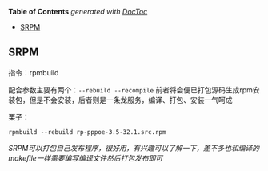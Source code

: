<!-- START doctoc generated TOC please keep comment here to allow auto update -->
<!-- DON'T EDIT THIS SECTION, INSTEAD RE-RUN doctoc TO UPDATE -->
**Table of Contents**  *generated with [DocToc](https://github.com/thlorenz/doctoc)*

- [SRPM](#srpm)

<!-- END doctoc generated TOC please keep comment here to allow auto update -->

## SRPM

指令：rpmbuild

配合参数主要有两个：`--rebuild --recompile` 前者将会便已打包源码生成rpm安装包，但是不会安装，后者则是一条龙服务，编译、打包、安装一气呵成

栗子：

 	rpmbuild --rebuild rp-pppoe-3.5-32.1.src.rpm


*SRPM可以打包自己发布程序，很好用，有兴趣可以了解一下，差不多也和编译的makefile一样需要编写编译文件然后打包发布即可*